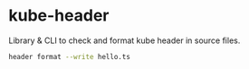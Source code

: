 # kube-header

Library & CLI to check and format kube header in source files.

```sh
header format --write hello.ts
```
